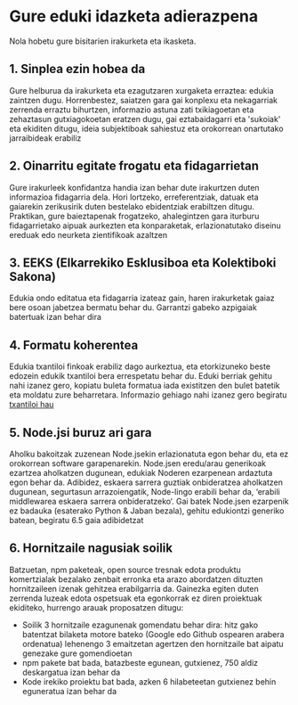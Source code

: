 # Gure eduki idazketa adierazpena

Nola hobetu gure bisitarien irakurketa eta ikasketa.

## 1. Sinplea ezin hobea da

Gure helburua da irakurketa eta ezagutzaren xurgaketa erraztea: edukia zaintzen dugu. Horrenbestez, saiatzen gara gai konplexu eta nekagarriak zerrenda erraztu bihurtzen, informazio astuna zati txikiagoetan eta zehaztasun gutxiagokoetan eratzen dugu, gai eztabaidagarri eta 'sukoiak' eta ekiditen ditugu, ideia subjektiboak sahiestuz eta orokorrean onartutako jarraibideak erabiliz

## 2. Oinarritu egitate frogatu eta fidagarrietan

Gure irakurleek konfidantza handia izan behar dute irakurtzen duten informazioa fidagarria dela. Hori lortzeko, erreferentziak, datuak eta gaiarekin zerikusirik duten bestelako ebidentziak erabiltzen ditugu. Praktikan, gure baieztapenak frogatzeko, ahalegintzen gara iturburu fidagarrietako aipuak aurkezten eta konparaketak, erlazionatutako diseinu ereduak edo neurketa zientifikoak azaltzen

## 3. EEKS (Elkarrekiko Esklusiboa eta Kolektiboki Sakona)

Edukia ondo editatua eta fidagarria izateaz gain, haren irakurketak gaiaz bere osoan jabetzea bermatu behar du. Garrantzi gabeko azpigaiak batertuak izan behar dira

## 4. Formatu koherentea

Edukia txantiloi finkoak erabiliz dago aurkeztua, eta etorkizuneko beste edozein edukik txantiloi bera errespetatu behar du. Eduki berriak gehitu nahi izanez gero, kopiatu buleta formatua iada existitzen den bulet batetik eta moldatu zure beharretara. Informazio gehiago nahi izanez gero begiratu [txantiloi hau](../sections/template.basque.md)

## 5. Node.jsi buruz ari gara

Aholku bakoitzak zuzenean Node.jsekin erlazionatuta egon behar du, eta ez orokorrean software garapenarekin. Node.jsen eredu/arau generikoak ezartzea aholkatzen dugunean, edukiak Noderen ezarpenean ardaztuta egon behar da. Adibidez, eskaera sarrera guztiak onbideratzea aholkatzen dugunean, segurtasun arrazoiengatik, Node-lingo erabili behar da, ‘erabili middlewarea eskaera sarrera onbideratzeko‘. Gai batek Node.jsen ezarpenik ez badauka (esaterako Python & Jaban bezala), gehitu edukiontzi generiko batean, begiratu 6.5 gaia adibidetzat

## 6. Hornitzaile nagusiak soilik

Batzuetan, npm paketeak, open source tresnak edota produktu komertzialak bezalako zenbait erronka eta arazo abordatzen dituzten hornitzaileen izenak gehitzea erabilgarria da. Gainezka egiten duten zerrenda luzeak edota ospetsuak eta egonkorrak ez diren proiektuak ekiditeko, hurrengo arauak proposatzen ditugu:

- Soilik 3 hornitzaile ezagunenak gomendatu behar dira: hitz gako batentzat bilaketa motore bateko (Google edo Github ospearen arabera ordenatua) lehenengo 3 emaitzetan agertzen den hornitzaile bat aipatu genezake gure gomendioetan
- npm pakete bat bada, batazbeste egunean, gutxienez, 750 aldiz deskargatua izan behar da
- Kode irekiko proiektu bat bada, azken 6 hilabeteetan gutxienez behin eguneratua izan behar da
